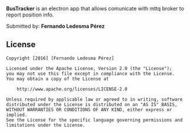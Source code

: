 **BusTracker** is an electron app that allows comunicate with mttq broker to report position info.

Submitted by: **Fernando Ledesma Pérez**







## License

    Copyright [2016] [Fernando Ledesma Pérez]

    Licensed under the Apache License, Version 2.0 (the "License");
    you may not use this file except in compliance with the License.
    You may obtain a copy of the License at

        http://www.apache.org/licenses/LICENSE-2.0

    Unless required by applicable law or agreed to in writing, software
    distributed under the License is distributed on an "AS IS" BASIS,
    WITHOUT WARRANTIES OR CONDITIONS OF ANY KIND, either express or implied.
    See the License for the specific language governing permissions and
    limitations under the License.
